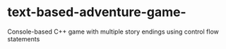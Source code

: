# text-based-adventure-game-
Console-based C++ game with multiple story endings using control flow statements
